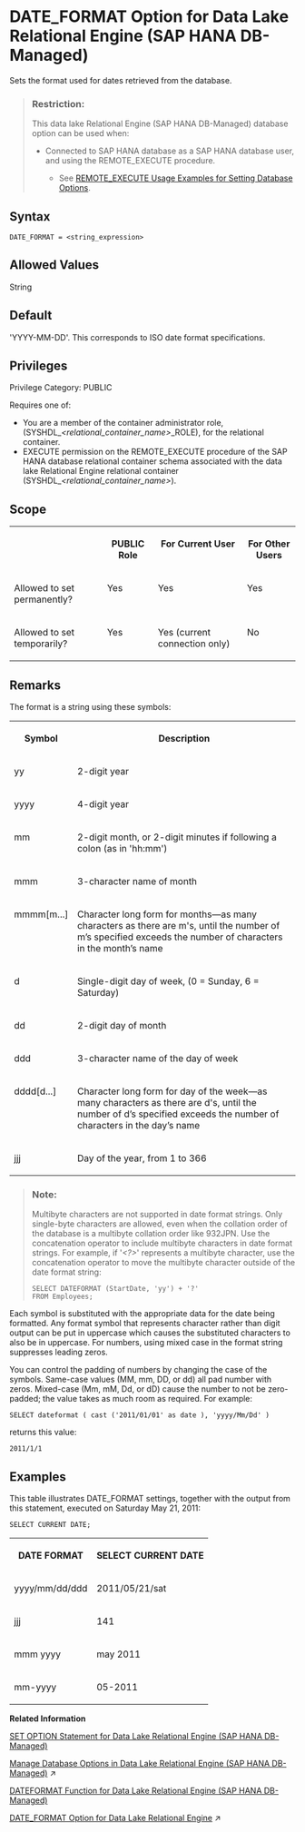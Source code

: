 <!-- loio3e2ecb4848cc4a6ba20cd155322dee96 -->

# DATE\_FORMAT Option for Data Lake Relational Engine \(SAP HANA DB-Managed\)

Sets the format used for dates retrieved from the database.



> ### Restriction:  
> This data lake Relational Engine \(SAP HANA DB-Managed\) database option can be used when:
> 
> -   Connected to SAP HANA database as a SAP HANA database user, and using the REMOTE\_EXECUTE procedure.
> 
>     -   See [REMOTE\_EXECUTE Usage Examples for Setting Database Options](remote-execute-usage-examples-for-setting-database-options-0023bea.md).



<a name="loio3e2ecb4848cc4a6ba20cd155322dee96__section_omc_fd4_hrb"/>

## Syntax

```
DATE_FORMAT = <string_expression>
```



<a name="loio3e2ecb4848cc4a6ba20cd155322dee96__section_d3m_fd4_hrb"/>

## Allowed Values

String



<a name="loio3e2ecb4848cc4a6ba20cd155322dee96__section_k2c_gd4_hrb"/>

## Default

'YYYY-MM-DD'. This corresponds to ISO date format specifications.



<a name="loio3e2ecb4848cc4a6ba20cd155322dee96__section_vn2_qzv_cxb"/>

## Privileges

Privilege Category: PUBLIC

Requires one of:

-   You are a member of the container administrator role, \(SYSHDL\_*<relational\_container\_name\>*\_ROLE\), for the relational container.
-   EXECUTE permission on the REMOTE\_EXECUTE procedure of the SAP HANA database relational container schema associated with the data lake Relational Engine relational container \(SYSHDL\_*<relational\_container\_name\>*\).



### 



<a name="loio3e2ecb4848cc4a6ba20cd155322dee96__section_h3w_jmb_dxb"/>

## Scope


<table>
<tr>
<th valign="top">

 



</th>
<th valign="top">

PUBLIC Role



</th>
<th valign="top">

For Current User



</th>
<th valign="top">

For Other Users



</th>
</tr>
<tr>
<td valign="top">

Allowed to set permanently?



</td>
<td valign="top">

Yes



</td>
<td valign="top">

Yes



</td>
<td valign="top">

Yes



</td>
</tr>
<tr>
<td valign="top">

Allowed to set temporarily?



</td>
<td valign="top">

Yes



</td>
<td valign="top">

Yes \(current connection only\)



</td>
<td valign="top">

No



</td>
</tr>
</table>



<a name="loio3e2ecb4848cc4a6ba20cd155322dee96__section_bbd_3d4_hrb"/>

## Remarks

The format is a string using these symbols:


<table>
<tr>
<th valign="top" rowspan="1">

Symbol



</th>
<th valign="top" rowspan="1">

Description



</th>
</tr>
<tr>
<td valign="top" rowspan="1">

yy



</td>
<td valign="top" rowspan="1">

2-digit year



</td>
</tr>
<tr>
<td valign="top" rowspan="1">

yyyy



</td>
<td valign="top" rowspan="1">

4-digit year



</td>
</tr>
<tr>
<td valign="top" rowspan="1">

mm



</td>
<td valign="top" rowspan="1">

2-digit month, or 2-digit minutes if following a colon \(as in 'hh:mm'\)



</td>
</tr>
<tr>
<td valign="top" rowspan="1">

mmm



</td>
<td valign="top" rowspan="1">

3-character name of month



</td>
</tr>
<tr>
<td valign="top" rowspan="1">

mmmm\[m...\]



</td>
<td valign="top" rowspan="1">

Character long form for months—as many characters as there are m's, until the number of m’s specified exceeds the number of characters in the month’s name



</td>
</tr>
<tr>
<td valign="top" rowspan="1">

d



</td>
<td valign="top" rowspan="1">

Single-digit day of week, \(0 = Sunday, 6 = Saturday\)



</td>
</tr>
<tr>
<td valign="top" rowspan="1">

dd



</td>
<td valign="top" rowspan="1">

2-digit day of month



</td>
</tr>
<tr>
<td valign="top" rowspan="1">

ddd



</td>
<td valign="top" rowspan="1">

3-character name of the day of week



</td>
</tr>
<tr>
<td valign="top" rowspan="1">

dddd\[d...\]



</td>
<td valign="top" rowspan="1">

Character long form for day of the week—as many characters as there are d's, until the number of d’s specified exceeds the number of characters in the day’s name



</td>
</tr>
<tr>
<td valign="top" rowspan="1">

jjj



</td>
<td valign="top" rowspan="1">

Day of the year, from 1 to 366



</td>
</tr>
</table>

> ### Note:  
> Multibyte characters are not supported in date format strings. Only single-byte characters are allowed, even when the collation order of the database is a multibyte collation order like 932JPN. Use the concatenation operator to include multibyte characters in date format strings. For example, if '*<?\>*' represents a multibyte character, use the concatenation operator to move the multibyte character outside of the date format string:
> 
> ```
> SELECT DATEFORMAT (StartDate, 'yy') + '?'
> FROM Employees;
> ```

Each symbol is substituted with the appropriate data for the date being formatted. Any format symbol that represents character rather than digit output can be put in uppercase which causes the substituted characters to also be in uppercase. For numbers, using mixed case in the format string suppresses leading zeros.

You can control the padding of numbers by changing the case of the symbols. Same-case values \(MM, mm, DD, or dd\) all pad number with zeros. Mixed-case \(Mm, mM, Dd, or dD\) cause the number to not be zero-padded; the value takes as much room as required. For example:

```
SELECT dateformat ( cast ('2011/01/01' as date ), 'yyyy/Mm/Dd' )
```

returns this value:

```
2011/1/1
```



<a name="loio3e2ecb4848cc4a6ba20cd155322dee96__iq_refso_455"/>

## Examples

This table illustrates DATE\_FORMAT settings, together with the output from this statement, executed on Saturday May 21, 2011:

```
SELECT CURRENT DATE;
```


<table>
<tr>
<th valign="top" rowspan="1">

DATE FORMAT



</th>
<th valign="top" rowspan="1">

SELECT CURRENT DATE



</th>
</tr>
<tr>
<td valign="top" rowspan="1">

yyyy/mm/dd/ddd



</td>
<td valign="top" rowspan="1">

2011/05/21/sat



</td>
</tr>
<tr>
<td valign="top" rowspan="1">

jjj



</td>
<td valign="top" rowspan="1">

141



</td>
</tr>
<tr>
<td valign="top" rowspan="1">

mmm yyyy



</td>
<td valign="top" rowspan="1">

may 2011



</td>
</tr>
<tr>
<td valign="top" rowspan="1">

mm-yyyy



</td>
<td valign="top" rowspan="1">

05-2011



</td>
</tr>
</table>

**Related Information**  


[SET OPTION Statement for Data Lake Relational Engine \(SAP HANA DB-Managed\)](../030-sql-statements/set-option-statement-for-data-lake-relational-engine-sap-hana-db-managed-84a37a4.md "Changes options that affect the behavior of the database and its compatibility with Transact-SQL. Setting the value of an option can change the behavior for all users or an individual user, in either a temporary or permanent scope.")

[Manage Database Options in Data Lake Relational Engine (SAP HANA DB-Managed)](https://help.sap.com/viewer/9220e7fec0fe4503b5c5a6e21d584e63/2023_1_QRC/en-US/964f12eb2961478b8205f5bfd8ee2ec6.html "Data lake Relational Engine database options are configurable settings that change the way the data lake Relational Engine database behaves or performs.") :arrow_upper_right:

[DATEFORMAT Function for Data Lake Relational Engine \(SAP HANA DB-Managed\)](../050-system-sql-functions/dateformat-function-for-data-lake-relational-engine-sap-hana-db-managed-d8071cc.md "Returns a string representing a date expression in the specified format.")

[DATE_FORMAT Option for Data Lake Relational Engine](https://help.sap.com/viewer/19b3964099384f178ad08f2d348232a9/2023_1_QRC/en-US/a632563684f2101581da9a102de30f81.html "Sets the format used for dates retrieved from the database.") :arrow_upper_right:

